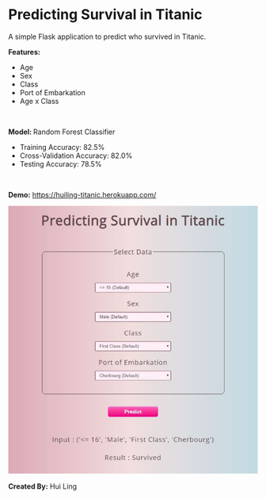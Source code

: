 # Predicting Survival in Titanic

A simple Flask application to predict who survived in Titanic.<br>

<b> Features: </b>
<ul>
  <li>Age</li>
  <li>Sex</li>
  <li>Class</li>
  <li>Port of Embarkation</li>
  <li>Age x Class</li>
</ul><br>

<b> Model: </b> Random Forest Classifier
<ul>
  <li>Training Accuracy: 82.5%</li>
  <li>Cross-Validation Accuracy: 82.0%</li>
  <li>Testing Accuracy: 78.5%</li>
</ul><br>


<b>Demo:</b> <a href='https://huiling-titanic.herokuapp.com/'>https://huiling-titanic.herokuapp.com/</a>

<img src="static/demo.jpg" width="600"/>

<b>Created By:</b> Hui Ling
